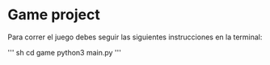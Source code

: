 # Game project

Para correr el juego debes seguir las siguientes instrucciones en la terminal:

''' sh
cd game
python3 main.py
'''